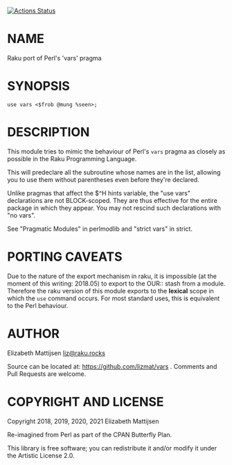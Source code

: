[![Actions Status](https://github.com/lizmat/vars/workflows/test/badge.svg)](https://github.com/lizmat/vars/actions)

NAME
====

Raku port of Perl's 'vars' pragma

SYNOPSIS
========

    use vars <$frob @mung %seen>;

DESCRIPTION
===========

This module tries to mimic the behaviour of Perl's `vars` pragma as closely as possible in the Raku Programming Language.

This will predeclare all the subroutine whose names are in the list, allowing you to use them without parentheses even before they're declared.

Unlike pragmas that affect the $^H hints variable, the "use vars" declarations are not BLOCK-scoped. They are thus effective for the entire package in which they appear. You may not rescind such declarations with "no vars".

See "Pragmatic Modules" in perlmodlib and "strict vars" in strict.

PORTING CAVEATS
===============

Due to the nature of the export mechanism in raku, it is impossible (at the moment of this writing: 2018.05) to export to the OUR:: stash from a module. Therefore the raku version of this module exports to the **lexical** scope in which the `use` command occurs. For most standard uses, this is equivalent to the Perl behaviour.

AUTHOR
======

Elizabeth Mattijsen <liz@raku.rocks>

Source can be located at: https://github.com/lizmat/vars . Comments and Pull Requests are welcome.

COPYRIGHT AND LICENSE
=====================

Copyright 2018, 2019, 2020, 2021 Elizabeth Mattijsen

Re-imagined from Perl as part of the CPAN Butterfly Plan.

This library is free software; you can redistribute it and/or modify it under the Artistic License 2.0.

